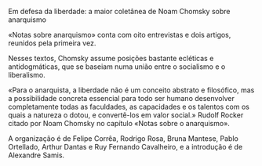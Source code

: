 Em defesa da liberdade: a maior coletânea de Noam Chomsky sobre anarquismo

«Notas sobre anarquismo» conta com oito entrevistas e dois artigos, reunidos pela primeira vez.

Nesses textos, Chomsky assume posições bastante ecléticas e antidogmáticas, que se baseiam numa união entre o socialismo e o liberalismo.

«Para o anarquista, a liberdade não é um conceito
abstrato e filosófico, mas a possibilidade concreta essencial para
todo ser humano desenvolver completamente todas as
faculdades, as capacidades e os talentos com os quais a natureza o dotou, e
convertê-los em valor social.» 
Rudolf Rocker citado por Noam Chomsky no capítulo «Notas sobre o anarquismo».

A organização é de Felipe Corrêa, Rodrigo Rosa, Bruna Mantese, Pablo Ortellado, Arthur Dantas e Ruy Fernando Cavalheiro, e a introdução é de Alexandre Samis.
